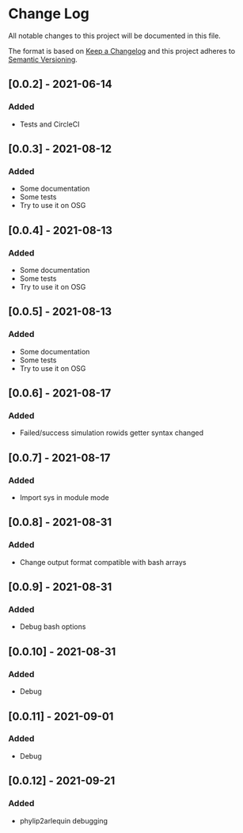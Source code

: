 # Change Log

All notable changes to this project will be documented in this file.

The format is based on [Keep a Changelog](http://keepachangelog.com/)
and this project adheres to [Semantic Versioning](http://semver.org/).

## [0.0.2] - 2021-06-14

### Added

- Tests and CircleCI

## [0.0.3] - 2021-08-12

### Added

- Some documentation
- Some tests
- Try to use it on OSG

## [0.0.4] - 2021-08-13

### Added

- Some documentation
- Some tests
- Try to use it on OSG

## [0.0.5] - 2021-08-13

### Added

- Some documentation
- Some tests
- Try to use it on OSG

## [0.0.6] - 2021-08-17

### Added

- Failed/success simulation rowids getter syntax changed

## [0.0.7] - 2021-08-17

### Added

- Import sys in module mode

## [0.0.8] - 2021-08-31

### Added

- Change output format compatible with bash arrays

## [0.0.9] - 2021-08-31

### Added

- Debug bash options

## [0.0.10] - 2021-08-31

### Added

- Debug


## [0.0.11] - 2021-09-01

### Added

- Debug


## [0.0.12] - 2021-09-21

### Added

- phylip2arlequin debugging
